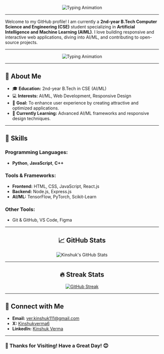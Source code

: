 <div align="center">

![Typing Animation](https://readme-typing-svg.herokuapp.com?font=Roboto+Mono&size=28&duration=4000&color=8A2BE2&center=true&vCenter=true&lines=Hi+there!+%F0%9F%91%8B+I'm+Kinshuk+Verma&stroke=FFFFFF&stroke-width=3)
</div>


---

Welcome to my GitHub profile! I am currently a **2nd-year B.Tech Computer Science and Engineering (CSE)** student specializing in **Artificial Intelligence and Machine Learning (AIML)**. I love building responsive and interactive web applications, diving into AI/ML, and contributing to open-source projects.

---

<div align="center">

![Typing Animation](https://readme-typing-svg.herokuapp.com?font=Roboto+Mono&size=22&duration=4000&color=F75C7E&center=true&vCenter=true&lines=Welcome+to+my+GitHub!;AI%2FML+Enthusiast;Web+Developer;Open-Source+Contributor)

</div>

---

## 🌟 About Me

- 🎓 **Education:** 2nd-year B.Tech in CSE (AI/ML)
- 💻 **Interests:** AI/ML, Web Development, Responsive Design
- 🎯 **Goal:** To enhance user experience by creating attractive and optimized applications.
- 🌱 **Currently Learning:** Advanced AI/ML frameworks and responsive design techniques.

---

## 🚀 Skills

### Programming Languages:
- **Python**, **JavaScript**, **C++**

### Tools & Frameworks:
- **Frontend:** HTML, CSS, JavaScript, React.js
- **Backend:** Node.js, Express.js
- **AI/ML:** TensorFlow, PyTorch, Scikit-Learn

### Other Tools:
- Git & GitHub, VS Code, Figma

---

<div align="center">
  
## 📈 GitHub Stats

![Kinshuk's GitHub Stats](https://github-readme-stats.vercel.app/api?username=yourusername&show_icons=true&theme=radical)
</div>

---

<div align="center">
  
## 🔥 Streak Stats

[![GitHub Streak](https://github-readme-streak-stats.herokuapp.com/?user=yourusername&theme=radical)](https://git.io/streak-stats)

</div>

---


## 🤝 Connect with Me

- **Email:** [ver.kinshuk111@gmail.com](mailto:ver.kinshuk111@gmail.com)
- **X:** [Kinshukverma6](https://x.com/kinshukverma6?t=CPVPrkPW8iNNDAgpS_AzDg&s=09)
- **LinkedIn:** [Kinshuk Verma](https://www.linkedin.com/in/kinshuk-verma-54311931a?utm_source=share&utm_campaign=share_via&utm_content=profile&utm_medium=android_app)

---




### 🌟 Thanks for Visiting! Have a Great Day! 😊
